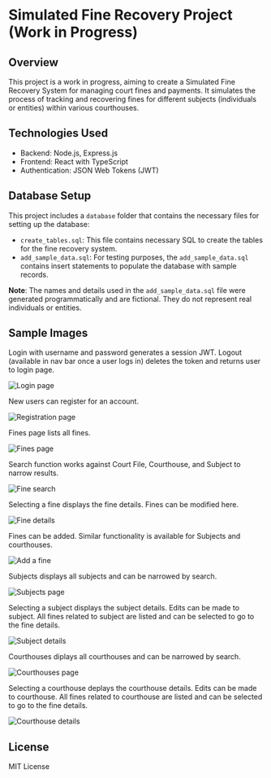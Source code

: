 # Simulated Fine Recovery Project (Work in Progress)

## Overview

This project is a work in progress, aiming to create a Simulated Fine Recovery System for managing court fines and payments. It simulates the process of tracking and recovering fines for different subjects (individuals or entities) within various courthouses.

## Technologies Used

- Backend: Node.js, Express.js
- Frontend: React with TypeScript
- Authentication: JSON Web Tokens (JWT)

## Database Setup

This project includes a `database` folder that contains the necessary files for setting up the database:

- `create_tables.sql`: This file contains necessary SQL to create the tables for the fine recovery system.
- `add_sample_data.sql`: For testing purposes, the `add_sample_data.sql` contains insert statements to populate the database with sample records.

**Note**: The names and details used in the `add_sample_data.sql` file were generated programmatically and are fictional. They do not represent real individuals or entities.

## Sample Images

Login with username and password generates a session JWT. Logout (available in nav bar once a user logs in) deletes the token and returns user to login page.

![Login page](/sample-images/login.png)

New users can register for an account.

![Registration page](/sample-images/register.png)

Fines page lists all fines.

![Fines page](/sample-images/fines.png)

Search function works against Court File, Courthouse, and Subject to narrow results.

![Fine search](/sample-images/fine-search.png)

Selecting a fine displays the fine details. Fines can be modified here.

![Fine details](/sample-images/fine-details.png)

Fines can be added. Similar functionality is available for Subjects and courthouses.

![Add a fine](/sample-images/fine-add.png)

Subjects displays all subjects and can be narrowed by search.

![Subjects page](/sample-images/subjects.png)

Selecting a subject displays the subject details. Edits can be made to subject. All fines related to subject are listed and can be selected to go to the fine details.

![Subject details](/sample-images/subject-details.png)

Courthouses diplays all courthouses and can be narrowed by search.

![Courthouses page](/sample-images/courthouses.png)

Selecting a courthouse deplays the courthouse details. Edits can be made to courthouse. All fines related to courthouse are listed and can be selected to go to the fine details.

![Courthouse details](/sample-images/courthouse-details.png)

## License

MIT License
